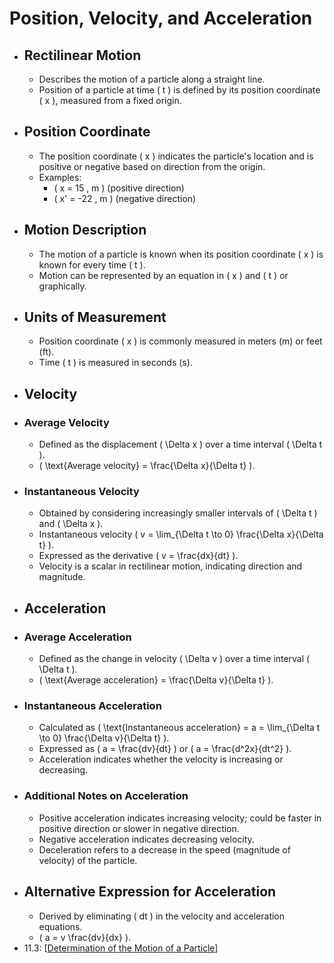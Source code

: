 # Position, Velocity, and Acceleration
- ## Rectilinear Motion
	- Describes the motion of a particle along a straight line.
	- Position of a particle at time \( t \) is defined by its position coordinate \( x \), measured from a fixed origin.
- ## Position Coordinate
	- The position coordinate \( x \) indicates the particle's location and is positive or negative based on direction from the origin.
	- Examples:
		- \( x = 15 \, m \) (positive direction)
		- \( x' = -22 \, m \) (negative direction)
- ## Motion Description
	- The motion of a particle is known when its position coordinate \( x \) is known for every time \( t \).
	- Motion can be represented by an equation in \( x \) and \( t \) or graphically.
- ## Units of Measurement
	- Position coordinate \( x \) is commonly measured in meters (m) or feet (ft).
	- Time \( t \) is measured in seconds (s).
- ## Velocity
- ### Average Velocity
	- Defined as the displacement \( \Delta x \) over a time interval \( \Delta t \).
	- \( \text{Average velocity} = \frac{\Delta x}{\Delta t} \).
- ### Instantaneous Velocity
	- Obtained by considering increasingly smaller intervals of \( \Delta t \) and \( \Delta x \).
	- Instantaneous velocity \( v = \lim_{\Delta t \to 0} \frac{\Delta x}{\Delta t} \).
	- Expressed as the derivative \( v = \frac{dx}{dt} \).
	- Velocity is a scalar in rectilinear motion, indicating direction and magnitude.
- ## Acceleration
- ### Average Acceleration
	- Defined as the change in velocity \( \Delta v \) over a time interval \( \Delta t \).
	- \( \text{Average acceleration} = \frac{\Delta v}{\Delta t} \).
- ### Instantaneous Acceleration
	- Calculated as \( \text{Instantaneous acceleration} = a = \lim_{\Delta t \to 0} \frac{\Delta v}{\Delta t} \).
	- Expressed as \( a = \frac{dv}{dt} \) or \( a = \frac{d^2x}{dt^2} \).
	- Acceleration indicates whether the velocity is increasing or decreasing.
- ### Additional Notes on Acceleration
	- Positive acceleration indicates increasing velocity; could be faster in positive direction or slower in negative direction.
	- Negative acceleration indicates decreasing velocity.
	- Deceleration refers to a decrease in the speed (magnitude of velocity) of the particle.
- ## Alternative Expression for Acceleration
	- Derived by eliminating \( dt \) in the velocity and acceleration equations.
	- \( a = v \frac{dv}{dx} \).
- 11.3: [[Determination of the Motion of a Particle]]

[//begin]: # "Autogenerated link references for markdown compatibility"
[Determination of the Motion of a Particle]: <Determination of the Motion of a Particle> "Determination of the Motion of a Particle"
[//end]: # "Autogenerated link references"